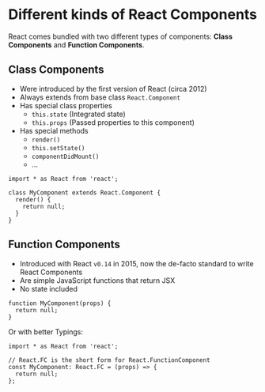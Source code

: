 # Different kinds of React Components

React comes bundled with two different types of components: **Class Components** and **Function Components**.

## Class Components

- Were introduced by the first version of React (circa 2012)
- Always extends from base class `React.Component`
- Has special class properties
  - `this.state` (Integrated state)
  - `this.props` (Passed properties to this component)
- Has special methods
  - `render()`
  - `this.setState()`
  - `componentDidMount()`
  - ...

```tsx
import * as React from 'react';

class MyComponent extends React.Component {
  render() {
    return null;
  }
}
```

## Function Components

- Introduced with React `v0.14` in 2015, now the de-facto standard to write React Components
- Are simple JavaScript functions that return JSX
- No state included

```tsx
function MyComponent(props) {
  return null;
}
```

Or with better Typings:

```tsx
import * as React from 'react';

// React.FC is the short form for React.FunctionComponent
const MyComponent: React.FC = (props) => {
  return null;
};
```
